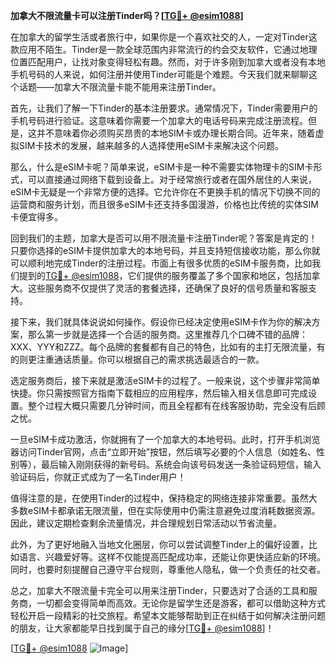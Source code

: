 **加拿大不限流量卡可以注册Tinder吗？[[TG💪+ @esim1088](https://t.me/s/esim1088)]**

在加拿大的留学生活或者旅行中，如果你是一个喜欢社交的人，一定对Tinder这款应用不陌生。Tinder是一款全球范围内非常流行的约会交友软件，它通过地理位置匹配用户，让找对象变得轻松有趣。然而，对于许多刚到加拿大或者没有本地手机号码的人来说，如何注册并使用Tinder可能是个难题。今天我们就来聊聊这个话题——加拿大不限流量卡能不能用来注册Tinder。

首先，让我们了解一下Tinder的基本注册要求。通常情况下，Tinder需要用户的手机号码进行验证。这意味着你需要一个加拿大的电话号码来完成注册流程。但是，这并不意味着你必须购买昂贵的本地SIM卡或办理长期合同。近年来，随着虚拟SIM卡技术的发展，越来越多的人选择使用eSIM卡来解决这个问题。

那么，什么是eSIM卡呢？简单来说，eSIM卡是一种不需要实体物理卡的SIM卡形式，可以直接通过网络下载到设备上。对于经常旅行或者在国外居住的人来说，eSIM卡无疑是一个非常方便的选择。它允许你在不更换手机的情况下切换不同的运营商和服务计划，而且很多eSIM卡还支持多国漫游，价格也比传统的实体SIM卡便宜得多。

回到我们的主题，加拿大是否可以用不限流量卡注册Tinder呢？答案是肯定的！只要你选择的eSIM卡提供加拿大的本地号码，并且支持短信接收功能，那么你就可以顺利地完成Tinder的注册过程。市面上有很多优质的eSIM卡服务商，比如我们提到的[TG💪+ @esim1088](https://t.me/s/esim1088)，它们提供的服务覆盖了多个国家和地区，包括加拿大。这些服务商不仅提供了灵活的套餐选择，还确保了良好的信号质量和客服支持。

接下来，我们就具体说说如何操作。假设你已经决定使用eSIM卡作为你的解决方案，那么第一步就是选择一个合适的服务商。这里推荐几个口碑不错的品牌：XXX、YYY和ZZZ。每个品牌的套餐都有自己的特色，比如有的主打无限流量，有的则更注重通话质量。你可以根据自己的需求挑选最适合的一款。

选定服务商后，接下来就是激活eSIM卡的过程了。一般来说，这个步骤非常简单快捷。你只需按照官方指南下载相应的应用程序，然后输入相关信息即可完成设置。整个过程大概只需要几分钟时间，而且全程都有在线客服协助，完全没有后顾之忧。

一旦eSIM卡成功激活，你就拥有了一个加拿大的本地号码。此时，打开手机浏览器访问Tinder官网，点击“立即开始”按钮，然后填写必要的个人信息（如姓名、性别等），最后输入刚刚获得的新号码。系统会向该号码发送一条验证码短信，输入验证码后，你就正式成为了一名Tinder用户！

值得注意的是，在使用Tinder的过程中，保持稳定的网络连接非常重要。虽然大多数eSIM卡都承诺无限流量，但在实际使用中仍需注意避免过度消耗数据资源。因此，建议定期检查剩余流量情况，并合理规划日常活动以节省流量。

此外，为了更好地融入当地文化圈层，你可以尝试调整Tinder上的偏好设置，比如语言、兴趣爱好等。这样不仅能提高匹配成功率，还能让你更快适应新的环境。同时，也要时刻提醒自己遵守平台规则，尊重他人隐私，做一个负责任的社交者。

总之，加拿大不限流量卡完全可以用来注册Tinder，只要选对了合适的工具和服务商，一切都会变得简单而高效。无论你是留学生还是游客，都可以借助这种方式轻松开启一段精彩的社交旅程。希望本文能够帮助到正在纠结于如何解决注册问题的朋友，让大家都能早日找到属于自己的缘分[[TG💪+ @esim1088](https://t.me/s/esim1088)]！

[[TG💪+ @esim1088](https://t.me/s/esim1088) ![Image](https://i.postimg.cc/4NQfJmqS/Snipaste-2025-05-13-00-14-12.png)]